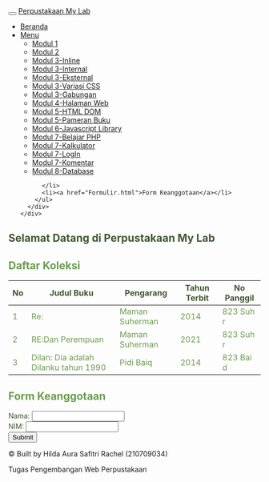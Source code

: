<!DOCTYPE html>
<html lang="en">
<head>
  <meta charset="UTF-8">
  <meta name="viewport" content="width=device-width, initial-scale=1.0">
  <title>Modul 4-Hilda Aura Safitri Rachel</title>
  <link rel="stylesheet" href="https://maxcdn.bootstrapcdn.com/bootstrap/3.3.7/css/bootstrap.min.css">
  <link rel="stylesheet" href="modul4styleee.css">
</head>
<body>
  <nav class="navbar navbar-inverse">
    <div class="container-fluid">
      <div class="navbar-header">
        <button type="button" class="navbar-toggle" data-toggle="collapse" data-target="#myNavbar">
          <span class="icon-bar"></span>
          <span class="icon-bar"></span>
          <span class="icon-bar"></span>
        </button>
        <a class="navbar-brand" href="#">Perpustakaan My Lab</a>
      </div>
      <div class="collapse navbar-collapse" id="myNavbar">
        <ul class="nav navbar-nav">
          <li class="active"><a href="Beranda.html">Beranda</a></li>
          <li class="dropdown">
            <a class="dropdown-toggle" data-toggle="dropdown" href="#">Menu <span class="caret"></span></a>
            <ul class="dropdown-menu">
                <li><a href="Modul 1. index.html">Modul 1</a></li>
                <li><a href="Modul 2 Tabel.html">Modul 2</a></li>
                <li><a href="Modul 3 Inline.html">Modul 3-Inline</a></li>
                <li><a href="Modul 3 Internal.html">Modul 3-Internal</a></li>
                <li><a href="Modul 3 Eksternal.html">Modul 3-Eksternal</a></li>
                <li><a href="Modul 3 Variasi CSS.html">Modul 3-Variasi CSS</a></li>
                <li><a href="Modul 3 Gabungan Inline, Internal, Eksternal.html">Modul 3-Gabungan</a></li>
                <li><a href="Modul 4 Halaman Web.html">Modul 4-Halaman Web</a></li>
                <li><a href="Modul 5 HTML DOM.html">Modul 5-HTML DOM</a></li>
                <li><a href="Modul 5 Pameran Buku.html">Modul 5-Pameran Buku</a></li>
                <li><a href="Modul 6 Javascript Library.html">Modul 6-Javascript Library</a></li>
                <li><a href="Modul 7 Belajar PHP.html">Modul 7-Belajar PHP</a></li>
                <li><a href="Modul 7 Kalkulator.html">Modul 7-Kalkulator</a></li>
                <li><a href="Modul 7 Login.html">Modul 7-LogIn</a></li>
                <li><a href="Modul 7.html">Modul 7-Komentar</a></li>
                <li><a href="Modul 8 Database.html">Modul 8-Database</a></li>
            </ul>

          </li>
          <li><a href="Formulir.html">Form Keanggotaan</a></li>
        </ul>
      </div>
    </div>
  </nav>
  
  <div class="container-fluid">
    <div class="row">
      <div class="col-md-4">
        <h2 style="color: #3f5730;">Selamat Datang di Perpustakaan My Lab</h2>
      </div>
      <div class="col-md-4">
        <h2 style="color: #6b9c4e;">Daftar Koleksi</h2>
        <table class="table table-bordered">
          <thead style="color:#3f5730">
            <tr>
              <th>No</th>
              <th>Judul Buku</th>
              <th>Pengarang </th>
              <th>Tahun Terbit</th>
              <th>No Panggil</th>
            </tr>
          </thead>
          <tbody style="color: #6b9c4e;">
            <tr>
                <td>1</td>
                <td>Re:</td>
                <td>Maman Suherman</td>
                <td>2014</td>
                <td>823 Suh r</td>
            </tr>
            <tr>
                <td>2</td>
                <td>RE:Dan Perempuan</td>
                <td>Maman Suherman</td>
                <td>2021</td>
                <td>823 Suh r</td>
            </tr>
            <tr>
                <td>3</td>
                <td>Dilan: Dia adalah Dilanku tahun 1990</td>
                <td>Pidi Baiq</td>
                <td>2014</td>
                <td>823 Bai d</td>
            </tr>
          </tbody>
        </table>
      </div>
      <div class="col-md-4">
        <h2 style="color: #6b9c4e">Form Keanggotaan</h2>
        <form style="color: #3f5730;">
          <div class="form-group">
            <label for="nama">Nama:</label>
            <input type="text" class="form-control" id="nama">
          </div>
          <div class="form-group">
            <label for="NIM">NIM:</label>
            <input type="text" class="form-control" id="alamat">
          </div>
          <button type="submit" class="btn btn-default">Submit</button>
        </form>
      </div>
    </div>
  </div>

  <script src="https://ajax.googleapis.com/ajax/libs/jquery/1.12.4/jquery.min.js"></script>
  <script src="https://maxcdn.bootstrapcdn.com/bootstrap/3.3.7/js/bootstrap.min.js"></script>
  <footer>
    <p>&copy; Built by Hilda Aura Safitri Rachel (210709034)</p>
    <p>Tugas Pengembangan Web Perpustakaan</p>
</footer>
</body>
</html>
